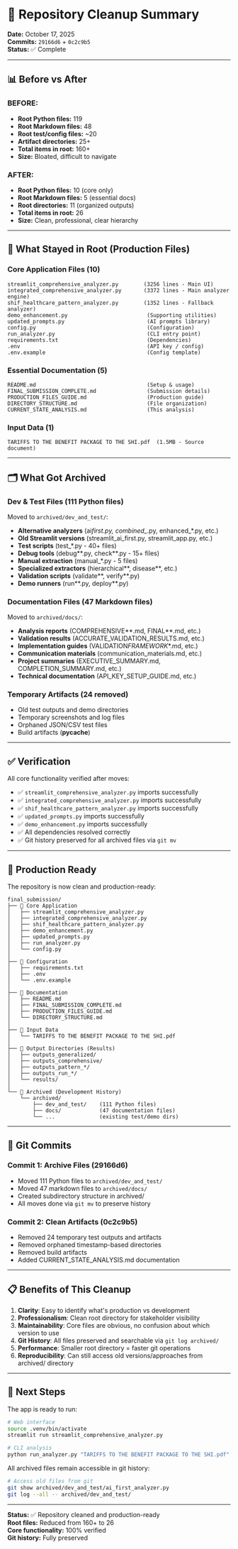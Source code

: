 # 🧹 Repository Cleanup Summary

**Date:** October 17, 2025  
**Commits:** `29166d6` + `0c2c9b5`  
**Status:** ✅ Complete

---

## 📊 Before vs After

### **BEFORE:**

- **Root Python files:** 119
- **Root Markdown files:** 48
- **Root test/config files:** ~20
- **Artifact directories:** 25+
- **Total items in root:** 160+
- **Size:** Bloated, difficult to navigate

### **AFTER:**

- **Root Python files:** 10 (core only)
- **Root Markdown files:** 5 (essential docs)
- **Root directories:** 11 (organized outputs)
- **Total items in root:** 26
- **Size:** Clean, professional, clear hierarchy

---

## 🎯 What Stayed in Root (Production Files)

### **Core Application Files (10)**

```
streamlit_comprehensive_analyzer.py        (3256 lines - Main UI)
integrated_comprehensive_analyzer.py       (3372 lines - Main analyzer engine)
shif_healthcare_pattern_analyzer.py        (1352 lines - Fallback analyzer)
demo_enhancement.py                         (Supporting utilities)
updated_prompts.py                          (AI prompts library)
config.py                                   (Configuration)
run_analyzer.py                             (CLI entry point)
requirements.txt                            (Dependencies)
.env                                        (API key / config)
.env.example                                (Config template)
```

### **Essential Documentation (5)**

```
README.md                                   (Setup & usage)
FINAL_SUBMISSION_COMPLETE.md                (Submission details)
PRODUCTION_FILES_GUIDE.md                   (Production guide)
DIRECTORY_STRUCTURE.md                      (File organization)
CURRENT_STATE_ANALYSIS.md                   (This analysis)
```

### **Input Data (1)**

```
TARIFFS TO THE BENEFIT PACKAGE TO THE SHI.pdf  (1.5MB - Source document)
```

---

## 🗂️ What Got Archived

### **Dev & Test Files (111 Python files)**

Moved to `archived/dev_and_test/`:

- **Alternative analyzers** (ai*first*_.py, combined\__.py, enhanced\_\*.py, etc.)
- **Old Streamlit versions** (streamlit_ai_first.py, streamlit_app.py, etc.)
- **Test scripts** (test\_\*.py - 40+ files)
- **Debug tools** (debug*\*.py, check*\*.py - 15+ files)
- **Manual extraction** (manual\_\*.py - 5 files)
- **Specialized extractors** (hierarchical*\*, disease*\*, etc.)
- **Validation scripts** (validate*\*, verify*\*.py)
- **Demo runners** (run*\*.py, deploy*\*.py)

### **Documentation Files (47 Markdown files)**

Moved to `archived/docs/`:

- **Analysis reports** (COMPREHENSIVE*\*.md, FINAL*\*.md, etc.)
- **Validation results** (ACCURATE_VALIDATION_RESULTS.md, etc.)
- **Implementation guides** (VALIDATION*FRAMEWORK*\*.md, etc.)
- **Communication materials** (communication_materials.md, etc.)
- **Project summaries** (EXECUTIVE_SUMMARY.md, COMPLETION_SUMMARY.md, etc.)
- **Technical documentation** (API_KEY_SETUP_GUIDE.md, etc.)

### **Temporary Artifacts (24 removed)**

- Old test outputs and demo directories
- Temporary screenshots and log files
- Orphaned JSON/CSV test files
- Build artifacts (**pycache**)

---

## ✅ Verification

All core functionality verified after moves:

- ✅ `streamlit_comprehensive_analyzer.py` imports successfully
- ✅ `integrated_comprehensive_analyzer.py` imports successfully
- ✅ `shif_healthcare_pattern_analyzer.py` imports successfully
- ✅ `updated_prompts.py` imports successfully
- ✅ `demo_enhancement.py` imports successfully
- ✅ All dependencies resolved correctly
- ✅ Git history preserved for all archived files via `git mv`

---

## 🚀 Production Ready

The repository is now clean and production-ready:

```
final_submission/
├── 📁 Core Application
│   ├── streamlit_comprehensive_analyzer.py
│   ├── integrated_comprehensive_analyzer.py
│   ├── shif_healthcare_pattern_analyzer.py
│   ├── demo_enhancement.py
│   ├── updated_prompts.py
│   ├── run_analyzer.py
│   └── config.py
│
├── 📁 Configuration
│   ├── requirements.txt
│   ├── .env
│   └── .env.example
│
├── 📁 Documentation
│   ├── README.md
│   ├── FINAL_SUBMISSION_COMPLETE.md
│   ├── PRODUCTION_FILES_GUIDE.md
│   └── DIRECTORY_STRUCTURE.md
│
├── 📄 Input Data
│   └── TARIFFS TO THE BENEFIT PACKAGE TO THE SHI.pdf
│
├── 📂 Output Directories (Results)
│   ├── outputs_generalized/
│   ├── outputs_comprehensive/
│   ├── outputs_pattern_*/
│   ├── outputs_run_*/
│   └── results/
│
└── 📂 Archived (Development History)
    └── archived/
        ├── dev_and_test/    (111 Python files)
        ├── docs/            (47 documentation files)
        └── ...              (existing test/demo dirs)
```

---

## 🔄 Git Commits

### **Commit 1: Archive Files (29166d6)**

- Moved 111 Python files to `archived/dev_and_test/`
- Moved 47 markdown files to `archived/docs/`
- Created subdirectory structure in archived/
- All moves done via `git mv` to preserve history

### **Commit 2: Clean Artifacts (0c2c9b5)**

- Removed 24 temporary test outputs and artifacts
- Removed orphaned timestamp-based directories
- Removed build artifacts
- Added CURRENT_STATE_ANALYSIS.md documentation

---

## 📋 Benefits of This Cleanup

1. **Clarity**: Easy to identify what's production vs development
2. **Professionalism**: Clean root directory for stakeholder visibility
3. **Maintainability**: Core files are obvious, no confusion about which version to use
4. **Git History**: All files preserved and searchable via `git log archived/`
5. **Performance**: Smaller root directory = faster git operations
6. **Reproducibility**: Can still access old versions/approaches from archived/ directory

---

## 🎯 Next Steps

The app is ready to run:

```bash
# Web interface
source .venv/bin/activate
streamlit run streamlit_comprehensive_analyzer.py

# CLI analysis
python run_analyzer.py "TARIFFS TO THE BENEFIT PACKAGE TO THE SHI.pdf"
```

All archived files remain accessible in git history:

```bash
# Access old files from git
git show archived/dev_and_test/ai_first_analyzer.py
git log --all -- archived/dev_and_test/
```

---

**Status:** ✅ Repository cleaned and production-ready  
**Root files:** Reduced from 160+ to 26  
**Core functionality:** 100% verified  
**Git history:** Fully preserved
